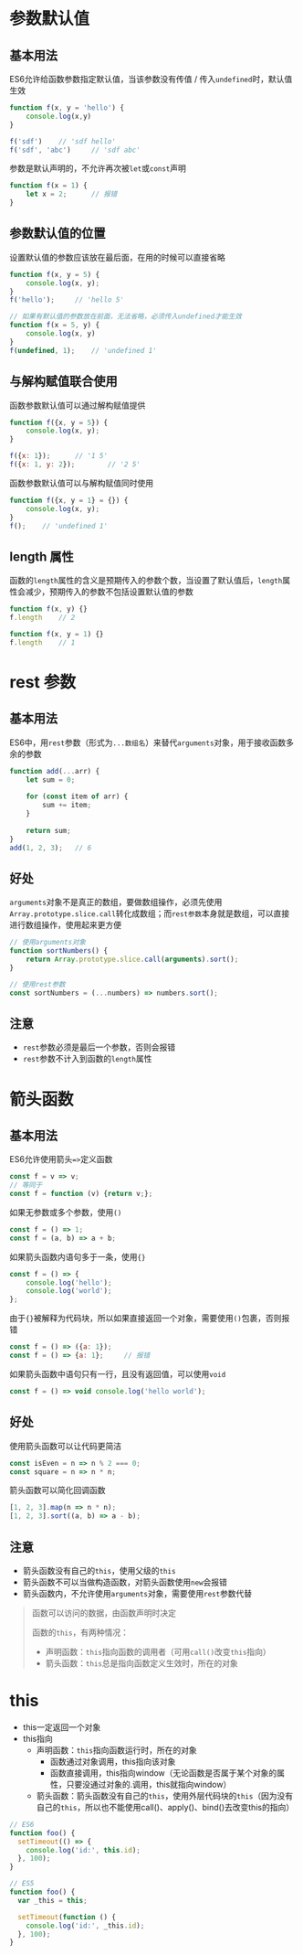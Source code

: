# 参数默认值

## 基本用法

ES6允许给函数参数指定默认值，当该参数没有传值 / 传入`undefined`时，默认值生效

```javascript
function f(x, y = 'hello') {
    console.log(x,y)
}

f('sdf')	// 'sdf hello'
f('sdf', 'abc')		// 'sdf abc'
```

参数是默认声明的，不允许再次被`let`或`const`声明

```javascript
function f(x = 1) {
    let x = 2;		// 报错
}
```

## 参数默认值的位置

设置默认值的参数应该放在最后面，在用的时候可以直接省略

```javascript
function f(x, y = 5) {
    console.log(x, y);
}
f('hello');		// 'hello 5'

// 如果有默认值的参数放在前面，无法省略，必须传入undefined才能生效
function f(x = 5, y) {
    console.log(x, y)
}
f(undefined, 1);	// 'undefined 1'	
```

## 与解构赋值联合使用

函数参数默认值可以通过解构赋值提供

```javascript
function f({x, y = 5}) {
    console.log(x, y);
}

f({x: 1});		// '1 5'
f({x: 1, y: 2});		// '2 5'
```

函数参数默认值可以与解构赋值同时使用

```javascript
function f({x, y = 1} = {}) {
    console.log(x, y);
}
f();	// 'undefined 1'
```

## length 属性

函数的`length`属性的含义是预期传入的参数个数，当设置了默认值后，`length`属性会减少，预期传入的参数不包括设置默认值的参数

```javascript
function f(x, y) {}
f.length	// 2

function f(x, y = 1) {}
f.length	// 1
```

# rest 参数

## 基本用法

ES6中，用`rest`参数（形式为`...数组名`）来替代`arguments`对象，用于接收函数多余的参数

```javascript
function add(...arr) {
    let sum = 0;
    
    for (const item of arr) {
        sum += item;
    }
    
    return sum;
}
add(1, 2, 3);	// 6
```

## 好处

`arguments`对象不是真正的数组，要做数组操作，必须先使用`Array.prototype.slice.call`转化成数组；而`rest参数`本身就是数组，可以直接进行数组操作，使用起来更方便

```javascript
// 使用arguments对象
function sortNumbers() {
    return Array.prototype.slice.call(arguments).sort();
}

// 使用rest参数
const sortNumbers = (...numbers) => numbers.sort();
```

## 注意

- `rest`参数必须是最后一个参数，否则会报错
- `rest`参数不计入到函数的`length`属性

# 箭头函数

## 基本用法

ES6允许使用箭头`=>`定义函数

```javascript
const f = v => v;
// 等同于
const f = function (v) {return v;};
```

如果无参数或多个参数，使用`()`

```javascript
const f = () => 1;
const f = (a, b) => a + b;
```

如果箭头函数内语句多于一条，使用`{}`

```javascript
const f = () => {
    console.log('hello');
    console.log('world');
};
```

由于`{}`被解释为代码块，所以如果直接返回一个对象，需要使用`()`包裹，否则报错

```javascript
const f = () => ({a: 1});
const f = () => {a: 1};		// 报错
```

如果箭头函数中语句只有一行，且没有返回值，可以使用`void`

```javascript
const f = () => void console.log('hello world');
```

## 好处

使用箭头函数可以让代码更简洁

```javascript
const isEven = n => n % 2 === 0;
const square = n => n * n;
```

箭头函数可以简化回调函数

```javascript
[1, 2, 3].map(n => n * n);
[1, 2, 3].sort((a, b) => a - b);
```

## 注意

- 箭头函数没有自己的`this`，使用父级的`this`
- 箭头函数不可以当做构造函数，对箭头函数使用`new`会报错
- 箭头函数内，不允许使用`arguments`对象，需要使用`rest`参数代替

> 函数可以访问的数据，由函数声明时决定
>
> 函数的`this`，有两种情况：
>
> - 声明函数：`this`指向函数的调用者（可用`call()`改变`this`指向）
> - 箭头函数：`this`总是指向函数定义生效时，所在的对象

# this

- this一定返回一个对象
- this指向
  - 声明函数：`this`指向函数运行时，所在的对象
    - 函数通过对象调用，this指向该对象
    - 函数直接调用，this指向window（无论函数是否属于某个对象的属性，只要没通过对象的.调用，this就指向window）
  - 箭头函数：箭头函数没有自己的`this`，使用外层代码块的`this`（因为没有自己的`this`，所以也不能使用call()、apply()、bind()去改变this的指向）

```javascript
// ES6
function foo() {
  setTimeout(() => {
    console.log('id:', this.id);
  }, 100);
}

// ES5
function foo() {
  var _this = this;

  setTimeout(function () {
    console.log('id:', _this.id);
  }, 100);
}
```



